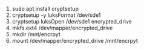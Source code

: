 1. sudo apt install cryptsetup
2. cryptsetup -y luksFormat /dev/sde1
3. cryptsetup luksOpen /dev/sde1 encrypted_drive
4. mkfs.ext4 /dev/mapper/encrypted_drive
5. mkdir /mnt/encrpyt
6. mount /dev/mapper/encrypted_drive /mnt/encrpyt